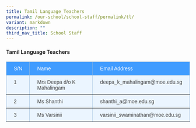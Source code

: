 ```yaml
---
title: Tamil Language Teachers
permalink: /our-school/school-staff/permalink/tl/
variant: markdown
description: ""
third_nav_title: School Staff
---
```

#### Tamil Language Teachers

<style type="text/css">
.tg  {border-collapse:collapse;border-color:#9ABAD9;border-spacing:0;}
.tg td{background-color:#EBF5FF;border-color:#9ABAD9;border-style:solid;border-width:1px;color:#444;
  font-family:Arial, sans-serif;font-size:14px;overflow:hidden;padding:10px 20px;word-break:normal;}
.tg th{background-color:#409cff;border-color:#9ABAD9;border-style:solid;border-width:1px;color:#fff;
  font-family:Arial, sans-serif;font-size:14px;font-weight:normal;overflow:hidden;padding:10px 20px;word-break:normal;}
.tg .tg-lboi{border-color:inherit;text-align:left;vertical-align:middle}
.tg .tg-0pky{border-color:inherit;text-align:left;vertical-align:top}
</style>
<table class="tg">
<thead>
  <tr>
    <th class="tg-0pky">S/N</th>
    <th class="tg-0pky">Name</th>
    <th class="tg-0pky">Email Address </th>
  </tr>
</thead>
<tbody>
  <tr>
    <td class="tg-0pky">1</td>
    <td class="tg-0pky">Mrs Deepa d/o K Mahalingam</td>
    <td class="tg-0pky">deepa_k_mahalingam@moe.edu.sg</td>
  </tr>
  <tr>
    <td class="tg-lboi">2</td>
    <td class="tg-0pky">Ms Shanthi</td>
    <td class="tg-0pky">shanthi_a@moe.edu.sg</td>
  </tr>
  <tr>
    <td class="tg-lboi">3</td>
    <td class="tg-lboi">Ms Varsinii</td>
    <td class="tg-0pky">varsinii_swaminathan@moe.edu.sg</td>
  </tr>
</tbody>
</table>